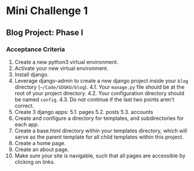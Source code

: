 # Mini Challenge 1

## Blog Project: Phase I

### Acceptance Criteria

1.  Create a new python3 virtual environment.
2.  Activate your new virtual environment.
3.  Install django.
4.  Leverage django-admin to create a new django project inside your `blog` directory (`~/Code/SDGKU/blog`).
    4.1. Your `manage.py` file should be at the root of your project directory.
    4.2. Your configuration directory should be named `config`.
    4.3. Do not continue if the last two points aren't correct.
5.  Create 3 django apps:
    5.1. pages
    5.2. posts
    5.3. accounts
6.  Create and configure a directory for templates, and subdirectories for each app.
7.  Create a base.html directory within your templates directory, which will serve as the parent template for all child templates within this project.
8.  Create a home page.
9.  Create an about page.
10. Make sure your site is navigable, such that all pages are accessible by clicking on links.
